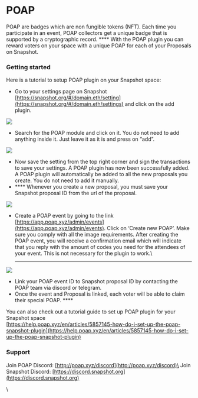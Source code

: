 # POAP

POAP are badges which are non fungible tokens (NFT). Each time you participate in an event, POAP collectors get a unique badge that is supported by a cryptographic record. **** With the POAP plugin you can reward voters on your space with a unique POAP for each of your Proposals on Snapshot.

### **Getting started**

Here is a tutorial to setup POAP plugin on your Snapshot space:&#x20;

* Go to your settings page on Snapshot [https://snapshot.org/#/domain.eth/setting](https://snapshot.org/#/domain.eth/settings) and click on the add plugin.&#x20;

![](https://lh4.googleusercontent.com/zT0wtgjrvCywo\_uHOKv7SESCPbhg0omPhj13TyrDVeSPQapMplSG-BNGzDTJ-QzuP9NgD71BWUy19njeJTFsJw0obYFK2-wgSln7TTTOUqIbu2tXyvZRPDIvwItd4g=s0)

* Search for the POAP module and click on it. You do not need to add anything inside it.  Just  leave it as it is and press on “add”.

![](https://lh6.googleusercontent.com/Rx2KPaG5rx\_jfwWmjherO2YJTMjJtdkU35biQEJlPUZXEfaaB6SG\_qdw2G8BMZYywrfEaHtjxDamAYbReEJ214Zo4XodgGoYwTbLXo9-rpf1\_edPSl2xitCPAHY2YA=s0)

* Now save the setting from the top right corner and sign the transactions to save your settings. A POAP plugin has now been successfully added. A POAP plugin will automatically be added to all the new proposals you create. You do not need to add it manually.
* &#x20;**** Whenever you create a new proposal, you must save your Snapshot  proposal ID  from the url of the proposal.

![](https://lh3.googleusercontent.com/X1BF1pwn6cyPu0g7j0UJpq9Ys44PlleccP9Pf-U4PNHU1cVVstF6ldQunrTLY97o88\_8Vi\_RbnDiLSmHCelGSm3-iZP05G8Mr2Qy1r5bjfJypPIpkdO2PnfdycNcyQ=s0)

* Create a POAP event by going to the link [https://app.poap.xyz/admin/events](https://app.poap.xyz/admin/events). Click on ‘Create new POAP’. Make sure you comply with all the image requirements. After creating the POAP event, you will receive a confirmation email which will indicate that you reply with the amount of codes you need for the attendees of your event. This is not necessary for the plugin to work.\
  ****

![](https://lh6.googleusercontent.com/jcfVETtJQps-PoHVJNJw3gyz6A7\_0b6wKY6aJnK4YsXJWza9-IC2oXY736ZFptTgu8IWPLjEqdHQZXuKNQwahNe2jt9jMAdJb92oj2I0ioH35iJyiU0IrR-8Jp4lRw=s0)

* Link your POAP event ID to Snapshot proposal ID by contacting the POAP team via discord or telegram.
* Once the event and Proposal is linked, each voter will be able to claim their special POAP. ****&#x20;

You can also check out a tutorial guide to set up POAP plugin for your Snapshot space\
[https://help.poap.xyz/en/articles/5857145-how-do-i-set-up-the-poap-snapshot-plugin](https://help.poap.xyz/en/articles/5857145-how-do-i-set-up-the-poap-snapshot-plugin)

### Support

Join POAP Discord: [http://poap.xyz/discord](http://poap.xyz/discord)\
Join Snapshot Discord: [https://discord.snapshot.org](https://discord.snapshot.org)

\
